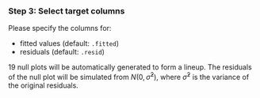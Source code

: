 ### Step 3: Select target columns

Please specify the columns for:

- fitted values (default: `.fitted`)
- residuals (default: `.resid`)


19 null plots will be automatically generated to form a lineup. The residuals of the null plot will be simulated from $N(0, \widehat{\sigma}^2)$, where $\widehat{\sigma}^2$ is the variance of the original residuals.


